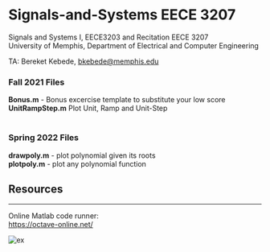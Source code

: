 # Signals-and-Systems EECE 3207
Signals and Systems I,  EECE3203 and Recitation EECE 3207 <br>
University of Memphis, Department of Electrical and Computer Engineering <br>

TA: Bereket Kebede, bkebede@memphis.edu <br>

### Fall 2021 Files

**Bonus.m** - Bonus excercise template to substitute your low score  <br>
**UnitRampStep.m** Plot Unit, Ramp and Unit-Step <br> <br>

### Spring 2022 Files

**drawpoly.m** - plot polynomial given its roots <br>
**plotpoly.m** - plot any polynomial function <br>

## Resources 
----

Online Matlab code runner: <br>
https://octave-online.net/

![ex]('https://d3mxt5v3yxgcsr.cloudfront.net/courses/1948/course_1948_image.png')
